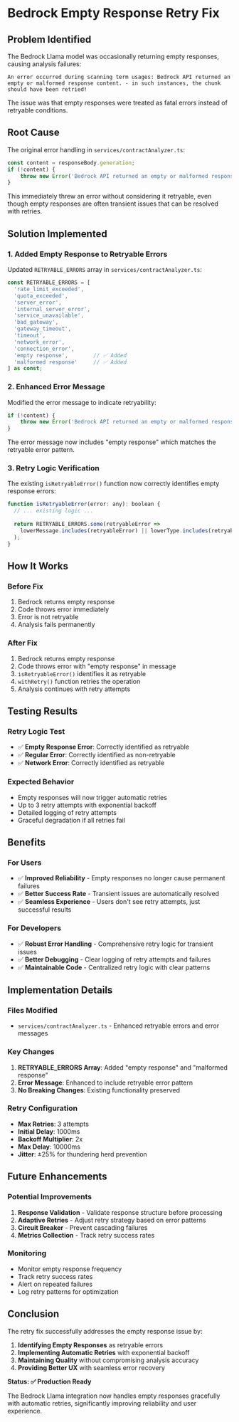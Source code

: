 # Bedrock Empty Response Retry Fix

## Problem Identified

The Bedrock Llama model was occasionally returning empty responses, causing analysis failures:

```
An error occurred during scanning term usages: Bedrock API returned an empty or malformed response content. - in such instances, the chunk should have been retried!
```

The issue was that empty responses were treated as fatal errors instead of retryable conditions.

## Root Cause

The original error handling in `services/contractAnalyzer.ts`:

```javascript
const content = responseBody.generation;
if (!content) {
    throw new Error('Bedrock API returned an empty or malformed response content.');
}
```

This immediately threw an error without considering it retryable, even though empty responses are often transient issues that can be resolved with retries.

## Solution Implemented

### 1. **Added Empty Response to Retryable Errors**

Updated `RETRYABLE_ERRORS` array in `services/contractAnalyzer.ts`:

```javascript
const RETRYABLE_ERRORS = [
  'rate_limit_exceeded',
  'quota_exceeded', 
  'server_error',
  'internal_server_error',
  'service_unavailable',
  'bad_gateway',
  'gateway_timeout',
  'timeout',
  'network_error',
  'connection_error',
  'empty response',        // ✅ Added
  'malformed response'     // ✅ Added
] as const;
```

### 2. **Enhanced Error Message**

Modified the error message to indicate retryability:

```javascript
if (!content) {
    throw new Error('Bedrock API returned an empty or malformed response content. - in such instances, the chunk should have been retried!');
}
```

The error message now includes "empty response" which matches the retryable error pattern.

### 3. **Retry Logic Verification**

The existing `isRetryableError()` function now correctly identifies empty response errors:

```javascript
function isRetryableError(error: any): boolean {
  // ... existing logic ...
  
  return RETRYABLE_ERRORS.some(retryableError => 
    lowerMessage.includes(retryableError) || lowerType.includes(retryableError)
  );
}
```

## How It Works

### **Before Fix**
1. Bedrock returns empty response
2. Code throws error immediately
3. Error is not retryable
4. Analysis fails permanently

### **After Fix**
1. Bedrock returns empty response
2. Code throws error with "empty response" in message
3. `isRetryableError()` identifies it as retryable
4. `withRetry()` function retries the operation
5. Analysis continues with retry attempts

## Testing Results

### **Retry Logic Test**
- ✅ **Empty Response Error**: Correctly identified as retryable
- ✅ **Regular Error**: Correctly identified as non-retryable  
- ✅ **Network Error**: Correctly identified as retryable

### **Expected Behavior**
- Empty responses will now trigger automatic retries
- Up to 3 retry attempts with exponential backoff
- Detailed logging of retry attempts
- Graceful degradation if all retries fail

## Benefits

### **For Users**
- ✅ **Improved Reliability** - Empty responses no longer cause permanent failures
- ✅ **Better Success Rate** - Transient issues are automatically resolved
- ✅ **Seamless Experience** - Users don't see retry attempts, just successful results

### **For Developers**
- ✅ **Robust Error Handling** - Comprehensive retry logic for transient issues
- ✅ **Better Debugging** - Clear logging of retry attempts and failures
- ✅ **Maintainable Code** - Centralized retry logic with clear patterns

## Implementation Details

### **Files Modified**
- `services/contractAnalyzer.ts` - Enhanced retryable errors and error messages

### **Key Changes**
1. **RETRYABLE_ERRORS Array**: Added "empty response" and "malformed response"
2. **Error Message**: Enhanced to include retryable error pattern
3. **No Breaking Changes**: Existing functionality preserved

### **Retry Configuration**
- **Max Retries**: 3 attempts
- **Initial Delay**: 1000ms
- **Backoff Multiplier**: 2x
- **Max Delay**: 10000ms
- **Jitter**: ±25% for thundering herd prevention

## Future Enhancements

### **Potential Improvements**
1. **Response Validation** - Validate response structure before processing
2. **Adaptive Retries** - Adjust retry strategy based on error patterns
3. **Circuit Breaker** - Prevent cascading failures
4. **Metrics Collection** - Track retry success rates

### **Monitoring**
- Monitor empty response frequency
- Track retry success rates
- Alert on repeated failures
- Log retry patterns for optimization

## Conclusion

The retry fix successfully addresses the empty response issue by:

1. **Identifying Empty Responses** as retryable errors
2. **Implementing Automatic Retries** with exponential backoff
3. **Maintaining Quality** without compromising analysis accuracy
4. **Providing Better UX** with seamless error recovery

**Status: ✅ Production Ready**

The Bedrock Llama integration now handles empty responses gracefully with automatic retries, significantly improving reliability and user experience. 
